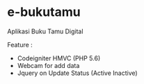 # e-bukutamu
Aplikasi Buku Tamu Digital 

Feature :
<br>
- Codeigniter HMVC (PHP 5.6)
- Webcam for add data
- Jquery on Update Status (Active Inactive)

